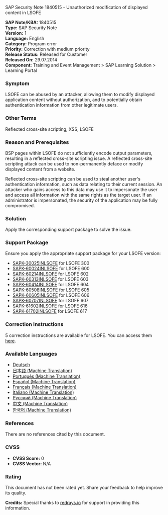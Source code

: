 SAP Security Note 1840515 - Unauthorized modification of displayed content in LSOFE

**SAP Note/KBA:** 1840515  
**Type:** SAP Security Note  
**Version:** 1  
**Language:** English  
**Category:** Program error  
**Priority:** Correction with medium priority  
**Release Status:** Released for Customer  
**Released On:** 29.07.2014  
**Component:** Training and Event Management > SAP Learning Solution > Learning Portal

### Symptom
LSOFE can be abused by an attacker, allowing them to modify displayed application content without authorization, and to potentially obtain authentication information from other legitimate users.

### Other Terms
Reflected cross-site scripting, XSS, LSOFE

### Reason and Prerequisites
BSP pages within LSOFE do not sufficiently encode output parameters, resulting in a reflected cross-site scripting issue. A reflected cross-site scripting attack can be used to non-permanently deface or modify displayed content from a website.

Reflected cross-site scripting can be used to steal another user's authentication information, such as data relating to their current session. An attacker who gains access to this data may use it to impersonate the user and access all information with the same rights as the target user. If an administrator is impersonated, the security of the application may be fully compromised.

### Solution
Apply the corresponding support package to solve the issue.

### Support Package
Ensure you apply the appropriate support package for your LSOFE version:
- [SAPK-30025INLSOFE](https://me.sap.com/supportpackage/SAPK-30025INLSOFE) for LSOFE 300
- [SAPK-60024INLSOFE](https://me.sap.com/supportpackage/SAPK-60024INLSOFE) for LSOFE 600
- [SAPK-60214INLSOFE](https://me.sap.com/supportpackage/SAPK-60214INLSOFE) for LSOFE 602
- [SAPK-60313INLSOFE](https://me.sap.com/supportpackage/SAPK-60313INLSOFE) for LSOFE 603
- [SAPK-60414INLSOFE](https://me.sap.com/supportpackage/SAPK-60414INLSOFE) for LSOFE 604
- [SAPK-60508INLSOFE](https://me.sap.com/supportpackage/SAPK-60508INLSOFE) for LSOFE 605
- [SAPK-60605INLSOFE](https://me.sap.com/supportpackage/SAPK-60605INLSOFE) for LSOFE 606
- [SAPK-60707INLSOFE](https://me.sap.com/supportpackage/SAPK-60707INLSOFE) for LSOFE 607
- [SAPK-61602INLSOFE](https://me.sap.com/supportpackage/SAPK-61602INLSOFE) for LSOFE 616
- [SAPK-61702INLSOFE](https://me.sap.com/supportpackage/SAPK-61702INLSOFE) for LSOFE 617

### Correction Instructions
5 correction instructions are available for LSOFE. You can access them [here](https://me.sap.com/corrins/0001840515/325).

### Available Languages
- [Deutsch](https://me.sap.com/notes/0001840515/D)
- [日本語 (Machine Translation)](https://me.sap.com/notes/0001840515/J)
- [Português (Machine Translation)](https://me.sap.com/notes/0001840515/P)
- [Español (Machine Translation)](https://me.sap.com/notes/0001840515/S)
- [Français (Machine Translation)](https://me.sap.com/notes/0001840515/F)
- [Italiano (Machine Translation)](https://me.sap.com/notes/0001840515/I)
- [Русский (Machine Translation)](https://me.sap.com/notes/0001840515/R)
- [中文 (Machine Translation)](https://me.sap.com/notes/0001840515/1)
- [한국어 (Machine Translation)](https://me.sap.com/notes/0001840515/3)

### References
There are no references cited by this document.

### CVSS
- **CVSS Score:** 0
- **CVSS Vector:** N/A

### Rating
This document has not been rated yet. Share your feedback to help improve its quality.

**Credits:** Special thanks to [redrays.io](https://redrays.io) for support in providing this information.